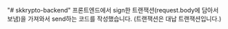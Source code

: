 "# skkrypto-backend" 
프론트엔드에서 sign한 트랜잭션(request.body에 담아서 보냄)을 가져와서 send하는 코드를 작성했습니다. (트랜잭션은 대납 트랜잭션입니다.)
